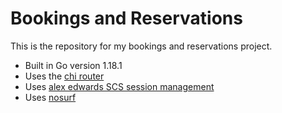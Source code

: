 # Bookings and Reservations

This is the repository for my bookings and reservations project.

- Built in Go version 1.18.1
- Uses the [chi router](https://github.com/go-chi/)
- Uses [alex edwards SCS session management](https://github.com/alexedwards/scs/v2)
- Uses [nosurf](https://github.com/justinas/nosurf)